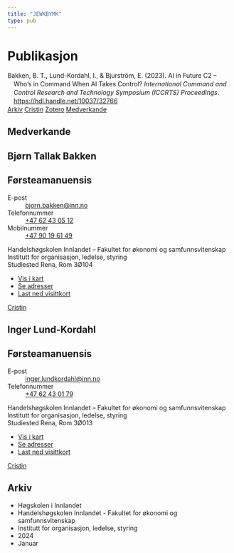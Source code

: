 ```yaml
---
title: "JEWKBYMK"
type: pub
---
```

<h1>Publikasjon</h1>
<article id="csl-bib-container-JEWKBYMK" class="csl-bib-container">
  <div class="csl-bib-body" style="line-height: 1.35; padding-left: 1em; text-indent:-1em;">
  <div class="csl-entry">Bakken, B. T., Lund-Kordahl, I., &amp; Bjurstr&#xF6;m, E. (2023). AI in Future C2 &#x2013; Who&#x2019;s in Command When AI Takes Control? <i>International Command and Control Research and Technology Symposium (ICCRTS) Proceedings</i>. <a href="https://hdl.handle.net/10037/32766">https://hdl.handle.net/10037/32766</a></div>
</div>
  <div class="csl-bib-buttons">
    <a href="#taxonomy-article-JEWKBYMK" class="csl-bib-button">Arkiv</a>
    <a href="https://app.cristin.no/results/show.jsf?id=2237686" alt="Cristin URL" class="csl-bib-button">Cristin</a>
    <a href="http://zotero.org/groups/5402882/items/JEWKBYMK" alt="Zotero URL" class="csl-bib-button">Zotero</a>
    <a href="#contributors-article-JEWKBYMK" class="csl-bib-button">Medverkande</a>
  </div>
  <div id="csl-bib-meta-container-JEWKBYMK"></div>
</article>
<div id="csl-bib-meta-JEWKBYMK" class="csl-bib-meta">
  <article id="contributors-article-JEWKBYMK" class="contributors-article">
    <h1>Medverkande</h1>
    <div class="personas"> <div class="vrtx-hinn-person-card"> <div class="photo"> <i class="lar la-user-circle missing-person"></i> </div> <div class="info"> <hgroup><h1>Bjørn Tallak Bakken</h1> <h2>Førsteamanuensis</h2> </hgroup><dl> <dt>E-post</dt> <dd> <a href="mailto:bjorn.bakken@inn.no">bjorn.bakken@inn.no</a> </dd> <dt>Telefonnummer</dt> <dd><a href="tel:+4762430512"> +47 62 43 05 12 </a></dd> <dt>Mobilnummer</dt> <dd><a href="tel:+4790196149"> +47 90 19 61 49 </a></dd> </dl> <p> Handelshøgskolen Innlandet – Fakultet for økonomi og samfunnsvitenskap<br> Institutt for organisasjon, ledelse, styring<br> Studiested Rena, Rom 3Ø104 </p> <ul class="vrtx-hinn-links"> <li><a href="https://www.google.com/maps?q=61.13620,11.37454">Vis i kart</a></li> <li><a href="https://www.inn.no/finn-en-ansatt/bjorn-bakken.html#vrtx-hinn-addresses">Se adresser</a></li> <li><a href="https://www.inn.no/finn-en-ansatt/bjorn-bakken.html?vrtx=vcf">Last ned visittkort</a></li> </ul> </div> </div> <a href="https://app.cristin.no/persons/show.jsf?id=449169" alt="Cristin URL" class="personas-cristin">Cristin</a> </div> <div class="personas"> <div class="vrtx-hinn-person-card"> <div class="photo"> <i class="lar la-user-circle missing-person"></i> </div> <div class="info"> <hgroup><h1>Inger Lund-Kordahl</h1> <h2>Førsteamanuensis</h2> </hgroup><dl> <dt>E-post</dt> <dd> <a href="mailto:inger.lundkordahl@inn.no">inger.lundkordahl@inn.no</a> </dd> <dt>Telefonnummer</dt> <dd><a href="tel:+4762430179"> +47 62 43 01 79 </a></dd> </dl> <p> Handelshøgskolen Innlandet – Fakultet for økonomi og samfunnsvitenskap<br> Institutt for organisasjon, ledelse, styring<br> Studiested Rena, Rom 3Ø013 </p> <ul class="vrtx-hinn-links"> <li><a href="https://www.google.com/maps?q=61.13620,11.37454">Vis i kart</a></li> <li><a href="https://www.inn.no/finn-en-ansatt/inger-lundkordahl.html#vrtx-hinn-addresses">Se adresser</a></li> <li><a href="https://www.inn.no/finn-en-ansatt/inger-lundkordahl.html?vrtx=vcf">Last ned visittkort</a></li> </ul> </div> </div> <a href="https://app.cristin.no/persons/show.jsf?id=4366" alt="Cristin URL" class="personas-cristin">Cristin</a> </div>
  </article>
  <article id="taxonomy-article-JEWKBYMK" class="taxonomy-article">
    <h1>Arkiv</h1>
    <ul>
      <li>Høgskolen i Innlandet</li>
      <li>Handelshøgskolen Innlandet - Fakultet for økonomi og samfunnsvitenskap</li>
      <li>Institutt for organisasjon, ledelse, styring</li>
      <li>2024</li>
      <li>Januar</li>
    </ul>
  </article>
</div>
